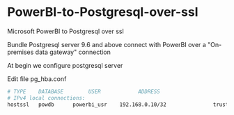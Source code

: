 # PowerBI-to-Postgresql-over-ssl
Microsoft PowerBI to Postgresql over ssl

Bundle Postgresql server 9.6 and above connect with PowerBI over a "On-premises data gateway" connection

At begin we configure postgresql server 

Edit file pg_hba.conf
```bash
# TYPE    DATABASE        USER            ADDRESS                        METHOD
# IPv4 local connections:
hostssl   powdb      powerbi_usr    192.168.0.10/32               trust clientcert=1
```
